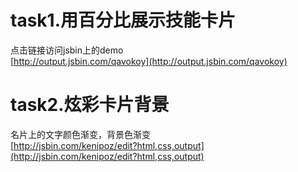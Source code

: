 # task1.用百分比展示技能卡片
点击链接访问jsbin上的demo  
[http://output.jsbin.com/qavokoy](http://output.jsbin.com/qavokoy)


# task2.炫彩卡片背景
名片上的文字颜色渐变，背景色渐变  
[http://jsbin.com/kenipoz/edit?html,css,output](http://jsbin.com/kenipoz/edit?html,css,output)


